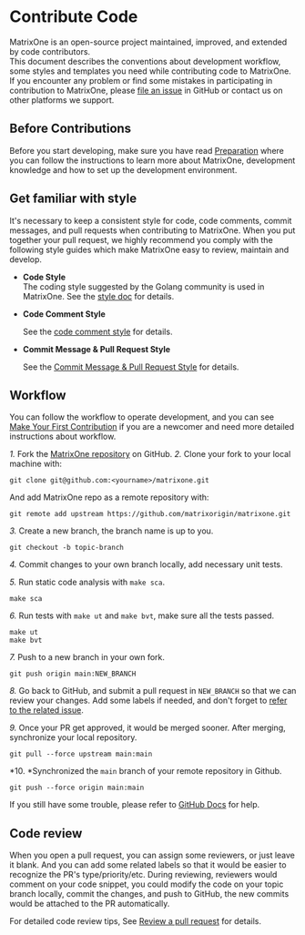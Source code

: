 # **Contribute Code**
MatrixOne is an open-source project maintained, improved, and extended by code contributors.  
This document describes the conventions about development workflow, some styles and templates you need while contributing code to MatrixOne. If you encounter any problem or find some mistakes in participating in contribution to MatrixOne, please [file an issue](https://github.com/matrixorigin/matrixone/issues) in GitHub or contact us on other platforms we support.


## **Before Contributions**
Before you start developing, make sure you have read [Preparation](preparation.md) where you can follow the instructions to learn more about MatrixOne, development knowledge and how to set up the development environment.


## **Get familiar with style** <a name="get-familiar-with-style"></a>
It's necessary to keep a consistent style for code, code comments, commit messages, and pull requests when contributing to MatrixOne. When you put together your pull request, we highly recommend you comply with the following style guides which make MatrixOne easy to review, maintain and develop.

* **Code Style**  
The coding style suggested by the Golang community is used in MatrixOne. See the [style doc](https://github.com/golang/go/wiki/CodeReviewComments) for details.

* **Code Comment Style**
  
  See the [code comment style](../Code-Style/code-comment-style.md) for details.

* **Commit Message & Pull Request Style** 
   
   See the [Commit Message & Pull Request Style](../Code-Style/code-comment-style.md) for details.

## **Workflow<c name="workflow"></c>**
You can follow the workflow to operate development, and you can see [Make Your First Contribution](../make-your-first-contribution.md) if you are a newcomer and need more detailed instructions about workflow.  

*1.* Fork the [MatrixOne repository](https://github.com/matrixorigin/matrixone) on GitHub.
*2.* Clone your fork to your local machine with:  

```
git clone git@github.com:<yourname>/matrixone.git
```
And add MatrixOne repo as a remote repository with:

```
git remote add upstream https://github.com/matrixorigin/matrixone.git
```  

*3.* Create a new branch, the branch name is up to you.
```
git checkout -b topic-branch
```

*4.* Commit changes to your own branch locally, add necessary unit tests.

*5.* Run static code analysis with `make sca`.
```
make sca
```

*6.* Run tests with `make ut` and `make bvt`, make sure all the tests passed.
```
make ut
make bvt
```

*7.* Push to a new branch in your own fork.
```
git push origin main:NEW_BRANCH
```

*8.* Go back to GitHub, and submit a pull request in `NEW_BRANCH` so that we can review your changes. Add some labels if needed, and don't forget to [refer to the related issue](https://docs.github.com/en/issues/tracking-your-work-with-issues/linking-a-pull-request-to-an-issue).

*9.* Once your PR get approved, it would be merged sooner. After merging, synchronize your local repository. 
```
git pull --force upstream main:main
```
*10. *Synchronized the `main` branch of your remote repository in Github.
```
git push --force origin main:main
```

If you still have some trouble, please refer to [GitHub Docs](https://docs.github.com/en) for help.

## **Code review**
When you open a pull request, you can assign some reviewers, or just leave it blank. And you can add some related labels so that it would be easier to recognize the PR's type/priority/etc. During reviewing, reviewers would comment on your code snippet, you could modify the code on your topic branch locally, commit the changes, and push to GitHub, the new commits would be attached to the PR automatically.

For detailed code review tips, See [Review a pull request](review-a-pull-request.md) for details. 